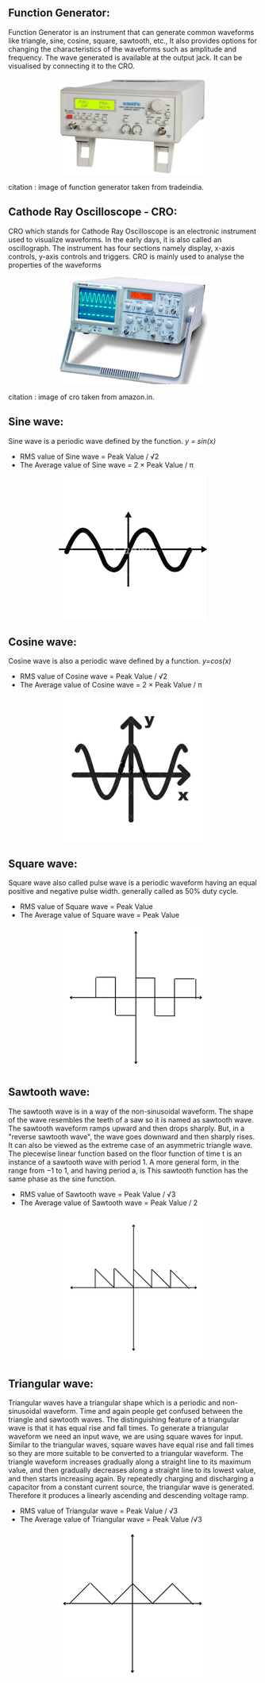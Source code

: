 ## Function Generator:
  Function Generator is an instrument that can generate common waveforms like triangle, sine, cosine, square, sawtooth, etc., It also provides options for changing the characteristics of the waveforms such as amplitude and frequency. The wave generated is available at the output jack. It can be visualised by connecting it to the CRO.

<p align="center">
    <img  width="300" heigth="250" alt="Function Generator" src="images/functiongenerator.PNG">
</p>

  citation : image of function generator taken from tradeindia.

## Cathode Ray Oscilloscope - CRO:
  CRO which stands for Cathode Ray Oscilloscope is an electronic instrument used to visualize waveforms. In the early days, it is also called an oscillograph. The instrument has four sections namely display, x-axis controls, y-axis controls and triggers.
	CRO is mainly used to analyse the properties of the waveforms  

  <p align="center">
      <img  width="300" heigth="250" alt="CRO" src="images/cro.PNG">
  </p>

  citation : image of cro taken from amazon.in.

## Sine wave:
Sine wave is a periodic wave defined by the function.
*y = sin(x)*
- RMS value of Sine wave = Peak Value / √2
- The Average value of Sine wave =  2 × Peak Value / π

<p align="center">
    <img  width="300" heigth="250" alt="Sinewave" src="images/sine_periodic.png">
</p>


## Cosine wave:
Cosine wave is also a periodic wave defined by a function.
*y=cos(x)*
- RMS value of Cosine wave = Peak Value / √2
- The Average value of Cosine wave =  2 × Peak Value / π

<p align="center">
    <img  width="300" heigth="250" alt="cosine_wave" src="images/cos.png">
</p>


## Square wave:
Square wave also called pulse wave is a periodic waveform having an equal positive and negative pulse width.
generally called as 50% duty cycle.
- RMS value of Square wave = Peak Value
- The Average value of Square wave =   Peak Value


<p align="center">
    <img  width="300" heigth="250" alt="square_wave" src="images/square.png">
</p>


## Sawtooth wave:
  The sawtooth wave is in a way of the non-sinusoidal waveform. The shape of the wave resembles the teeth of a saw so it is named as sawtooth wave. The sawtooth waveform ramps upward and then drops sharply. But, in a "reverse sawtooth wave", the wave goes downward and then sharply rises. It can also be viewed as the extreme case of an asymmetric triangle wave. The piecewise linear function based on the floor function of time t is an instance of a sawtooth wave with period 1. A more general form, in the range from −1 to 1, and having period a, is This sawtooth function has the same phase as the sine function.
  - RMS value of Sawtooth wave =  Peak Value / √3
  - The Average value of Sawtooth wave =   Peak Value / 2

  <p align="center">
      <img  width="300" heigth="250" alt="sawtooth_wave" src="images/sawtooth.PNG">
  </p>


## Triangular wave:
Triangular waves have a triangular shape which is a periodic and non-sinusoidal waveform. Time and again people get confused between the triangle and sawtooth waves. The distinguishing feature of a triangular wave is that it has equal rise and fall times. To generate a triangular waveform we need an input wave, we are using square waves for input. Similar to the triangular waves, square waves have equal rise and fall times so they are more suitable to be converted to a triangular waveform. The triangle waveform increases gradually along a straight line to its maximum value, and then gradually decreases along a straight line to its lowest value, and then starts increasing again.
By repeatedly charging and discharging a capacitor from a constant current source, the triangular wave is generated. Therefore it produces a linearly ascending and descending voltage ramp.
- RMS value of  Triangular wave =  Peak Value / √3
- The Average value of Triangular wave =   Peak Value /√3


<p align="center">
    <img  width="300" heigth="250" alt="triangular_wave" src="images/triangular.PNG">
</p>
